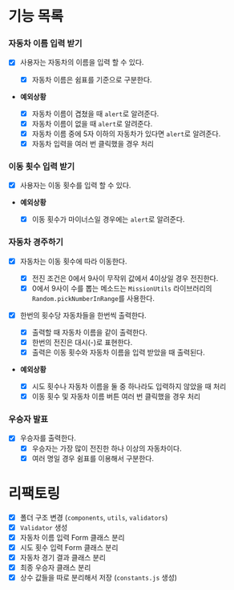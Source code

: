# 기능 목록

### 자동차 이름 입력 받기

- [x] 사용자는 자동차의 이름을 입력 할 수 있다.

  - [x] 자동차 이름은 쉼표를 기준으로 구분한다.

- **예외상황**

  - [x] 자동차 이름이 겹쳤을 때 `alert`로 알려준다.
  - [x] 자동차 이름이 없을 때 `alert`로 알려준다.
  - [x] 자동차 이름 중에 5자 이하의 자동차가 있다면 `alert`로 알려준다.
  - [x] 자동차 입력을 여러 번 클릭했을 경우 처리

### 이동 횟수 입력 받기

- [x] 사용자는 이동 횟수를 입력 할 수 있다.

- **예외상황**

  - [x] 이동 횟수가 마이너스일 경우에는 `alert`로 알려준다.

### 자동차 경주하기

- [x] 자동차는 이동 횟수에 따라 이동한다.

  - [x] 전진 조건은 0에서 9사이 무작위 값에서 4이상일 경우 전진한다.
  - [x] 0에서 9사이 수를 뽑는 메소드는 `MissionUtils` 라이브러리의 `Random.pickNumberInRange`를 사용한다.

- [x] 한번의 횟수당 자동차들을 한번씩 출력한다.

  - [x] 출력할 때 자동차 이름을 같이 출력한다.
  - [x] 한번의 전진은 대시(-)로 표현한다.
  - [x] 출력은 이동 횟수와 자동차 이름을 입력 받았을 때 출력된다.

- **예외상황**

  - [x] 시도 횟수나 자동차 이름을 둘 중 하나라도 입력하지 않았을 때 처리
  - [x] 이동 횟수 및 자동차 이름 버튼 여러 번 클릭했을 경우 처리

### 우승자 발표

- [x] 우승자를 출력한다.
  - [x] 우승자는 가장 많이 전진한 하나 이상의 자동차이다.
  - [x] 여러 명일 경우 쉼표를 이용해서 구분한다.

# 리팩토링

- [x] 폴더 구조 변경 (`components`, `utils`, `validators`)
- [x] `Validator` 생성
- [x] 자동차 이름 입력 Form 클래스 분리
- [x] 시도 횟수 입력 Form 클래스 분리
- [x] 자동차 경기 결과 클래스 분리
- [x] 최종 우승자 클래스 분리
- [x] 상수 값들을 따로 분리해서 저장 (`constants.js` 생성)
